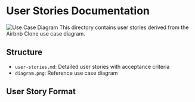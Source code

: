 # User Stories Documentation
![Use Case Diagram](./usecasediagram.jpg)
This directory contains user stories derived from the Airbnb Clone use case diagram.

## Structure
- `user-stories.md`: Detailed user stories with acceptance criteria
- `diagram.png`: Reference use case diagram

## User Story Format
